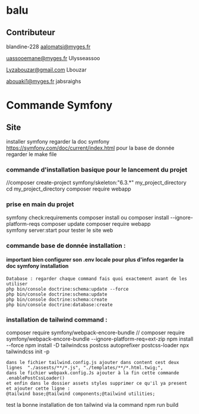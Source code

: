 # balu
## Contributeur
  blandine-228
  aalomatsi@myges.fr

   uassooemane@myges.fr
   Ulysseassoo

   Lyzabouzar@gmail.com
   Lbouzar
   
   abouaki1@myges.fr
   jabsraighs

   
# Commande Symfony
## Site 
installer symfony regarder la doc symfony
https://symfony.com/doc/current/index.html 
pour la base de donnée regarder le make file 

### commande d'installation basique pour le lancement du projet 
  //composer create-project symfony/skeleton:"6.3.*" my_project_directory
    cd my_project_directory
    composer require webapp  
### prise en main du projet  
  symfony check:requirements
  composer install ou composer install --ignore-platform-reqs
  composer update
  composer require webapp  
  symfony server:start pour tester le site web
### commande base de donnée installation :
#### important bien configurer son .env locale pour plus d'infos regarder la doc symfony installation
    Database : regarder chaque command fais quoi exactement avant de les utiliser
    php bin/console doctrine:schema:update --force 
    php bin/console doctrine:schema:update                     
    php bin/console doctrine:schema:create  
    php bin/console doctrine:database:create                
   
### installation de tailwind command :
  composer require symfony/webpack-encore-bundle // composer require symfony/webpack-encore-bundle --ignore-platform-req=ext-zip
  npm install --force
  npm install -D tailwindcss postcss autoprefixer postcss-loader
  npx tailwindcss init -p

    dans le fichier tailwind.config.js ajouter dans content cest deux lignes  "./assests/**/*.js", "./templates/**/*.html.twig;",
    dans le fichier webpaxk.config.Js ajouter à la fin cette commande  .enablePostCssLoader()
    et enfin dans le dossier assets styles supprimer ce qu'il ya present et ajouter cette ligne :  
    @tailwind base;@tailwind components;@tailwind utilities;

 test la bonne installation de ton tailwind via la command  npm run build
